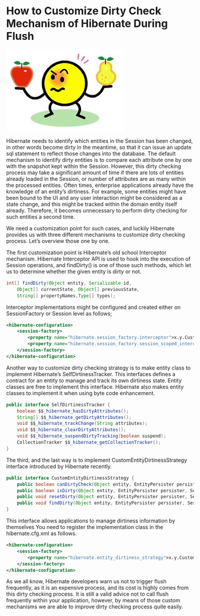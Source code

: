 # How to Customize Dirty Check Mechanism of Hibernate During Flush

![](images/comparing.png)

Hibernate needs to identify which entities in the Session has been changed, in other words become dirty in the meantime, 
so that it can issue an update sql statement to reflect those changes into the database. The default mechanism to identify 
dirty entities is to compare each attribute one by one with the snapshot kept within the Session. However, this dirty 
checking process may take a significant amount of time if there are lots of entities already loaded in the Session, or 
number of attributes are as many within the processed entities. Often times, enterprise applications already have the 
knowledge of an entity’s dirtiness. For example, some entities might have been bound to the UI and any user interaction 
might be considered as a state change, and this might be tracked within the domain entity itself already. Therefore, it 
becomes unnecessary to perform dirty checking for such entities a second time.

We need a customization point for such cases, and luckily Hibernate provides us with three different mechanisms to customize 
dirty checking process. Let’s overview those one by one.

The first customization point is Hibernate’s old school Interceptor mechanism. Hibernate Interceptor API is used to hook 
into the execution of Session operations, and findDirty() is one of those such methods, which let us to determine whether 
the given entity is dirty or not.

```java
int[] findDirty(Object entity, Serializable id,
    Object[] currentState, Object[] previousState,
    String[] propertyNames,Type[] types);
```

Interceptor implementations might be configured and created either on SessionFactory or Session level as follows;

```xml
<hibernate-configuration>
    <session-factory>
        <property name="hibernate.session_factory.interceptor">x.y.CustomInterceptor1</property>
        <property name="hibernate.session_factory.session_scoped_interceptor">x.y.CustomInterceptor</property>
    </session-factory>
</hibernate-configuration>
```

Another way to customize dirty checking strategy is to make entity class to implement Hibernate’s SelfDirtinessTracker. 
This interfaces defines a contract for an entity to manage and track its own dirtiness state. Entity classes are free to 
implement this interface. Hibernate also makes entity classes to implement it when using byte code enhancement.

```java
public interface SelfDirtinessTracker {
    boolean $$_hibernate_hasDirtyAttributes();
    String[] $$_hibernate_getDirtyAttributes();
    void $$_hibernate_trackChange(String attributes);
    void $$_hibernate_clearDirtyAttributes();
    void $$_hibernate_suspendDirtyTracking(boolean suspend);
    CollectionTracker $$_hibernate_getCollectionTracker();
}
```

The third, and the last way is to implement CustomEntityDirtinessStrategy interface introduced by Hibernate recently.

```java
public interface CustomEntityDirtinessStrategy {
    public boolean canDirtyCheck(Object entity, EntityPersister persister, Session session);
    public boolean isDirty(Object entity, EntityPersister persister, Session session);
    public void resetDirty(Object entity, EntityPersister persister, Session session);
    public void findDirty(Object entity, EntityPersister persister, Session session, DirtyCheckContext dirtyCheckContext);
}
```

This interface allows applications to manage dirtiness information by themselves You need to register the implementation 
class in the hibernate.cfg.xml as follows.

```xml
<hibernate-configuration>
    <session-factory>
        <property name="hibernate.entity_dirtiness_strategy">x.y.CustomDirtinessStrategyImpl</property>
    </session-factory>
</hibernate-configuration>
```

As we all know, Hibernate developers warn us not to trigger flush frequently, as it is an expensive process, and its cost 
is highly comes from this dirty checking process. It is still a valid advice not to call flush frequently within your 
application, however, by means of those custom mechanisms we are able to improve dirty checking process quite easily.